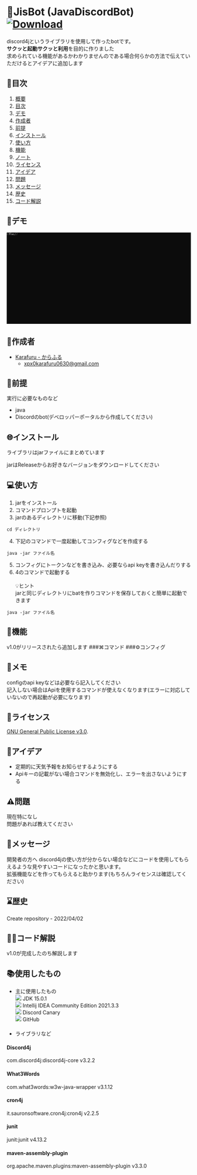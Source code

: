 <a id="chapter1"></a>
# 🤖JisBot (JavaDiscordBot) [![Download][badge]][link]

[badge]: https://img.shields.io/badge/-%E3%83%80%E3%82%A6%E3%83%B3%E3%83%AD%E3%83%BC%E3%83%89-4FC08D.svg?logo=&style=plastic
[link]: https://github.com/Karafuru0630XpX/JisBot/releases
discord4jというライブラリを使用して作ったbotです。    
**サクッと起動サクッと利用**を目的に作りました  
求められている機能があるかわかりませんのである場合何らかの方法で伝えていただけるとアイデアに追加します

<a id="chapter2"></a>
## 🎈目次

1. [概要](#chapter1)
2. [目次](#chapter2)
3. [デモ](#chapter3)
4. [作成者](#chapter5)
5. [前提](#chapter6)
6. [インストール](#chapter7)
7. [使い方](#chapter8)
8. [機能](#chapter)
9. [ノート](#chapter9)
10. [ライセンス](#chapter10)
11. [アイデア](#chapter11)
12. [問題](#chapter12)
13. [メッセージ](#chapter13)
14. [歴史](#chapter14)
15. [コード解説](#chapter15)


<a id="chapter3"></a>
## 👀デモ

![gif](https://github.com/Karafuru0630XpX/JisBot/blob/master/assets/demo.gif)

<a id="chapter5"></a>
## 🔨作成者

* [Karafuru - からふる](https://github.com/Karafuru0630XpX/)
  * xpx0karafuru0630@gmail.com 

<a id="chapter6"></a>
## 🍌前提

実行に必要なものなど

* java
* Discordのbot(デベロッパーポータルから作成してください)

<a id="chapter7"></a>
## 🌐インストール

ライブラリはjarファイルにまとめています

jarはReleaseからお好きなバージョンをダウンロードしてください

<a id="chapter8"></a>
## 💻使い方

1. jarをインストール
2. コマンドプロンプトを起動
3. jarのあるディレクトリに移動(下記参照)
```
cd ディレクトリ
```
4. 下記のコマンドで一度起動してコンフィグなどを作成する
```
java -jar ファイル名
```
5. コンフィグにトークンなどを書き込み、必要ならapi keyを書き込んだりする
6. 4のコマンドで起動する<br><br>
💡ヒント  
jarと同じディレクトリにbatを作りコマンドを保存しておくと簡単に起動できます
```
java -jar ファイル名
```

<a id="chapter"></a>
## 📒機能
v1.0がリリースされたら追加します
###⌘コマンド
###⚙️コンフィグ

<a id="chapter9"></a>
## 📝メモ

configのapi keyなどは必要なら記入してください  
記入しない場合はApiを使用するコマンドが使えなくなります(エラーに対応していないので再起動が必要になります)

<a id="chapter10"></a>
## 📜ライセンス

[GNU General Public License v3.0](https://ja.wikipedia.org/wiki/GNU_General_Public_License).

<a id="chapter11"></a>
## 💭アイデア
* 定期的に天気予報をお知らせするようにする
* Apiキーの記載がない場合コマンドを無効化し、エラーを出さないようにする

<a id="chapter12"></a>
## ⚠️問題

現在特になし  
問題があれば教えてください


<a id="chapter13"></a>
## 💬メッセージ
開発者の方へ
discord4jの使い方が分からない場合などにコードを使用してもらえるような見やすいコードになったかと思います。  
拡張機能などを作ってもらえると助かります(もちろんライセンスは確認してください)

<a id="chapter14"></a>
## ⌛歴史

Create repository - 2022/04/02

<a id="chapter15"></a>
## 👨‍🏫コード解説

v1.0が完成したのち解説します

## 📚使用したもの
* 主に使用したもの  
<img src="https://img.shields.io/badge/-Java-007396.svg?logo=java&style=plastic"> JDK 15.0.1<br>
<img src="https://img.shields.io/badge/-Intellij%20IDEA-000000.svg?logo=intellijidea&style=plastic"> Intellij IDEA Community Edition 2021.3.3<br>
<img src="https://img.shields.io/badge/-Discord-7289DA.svg?logo=discord&style=plastic"> Discord Canary<br>
<img src="https://img.shields.io/badge/-Github-181717.svg?logo=github&style=plastic"> GitHub<br>
　　
* ライブラリなど  
#### Discord4j 
com.discord4j:discord4j-core  v3.2.2  
#### What3Words
com.what3words:w3w-java-wrapper v3.1.12  
#### cron4j
it.sauronsoftware.cron4j:cron4j v2.2.5  
#### junit
junit:junit v4.13.2  
#### maven-assembly-plugin
org.apache.maven.plugins:maven-assembly-plugin v3.3.0

